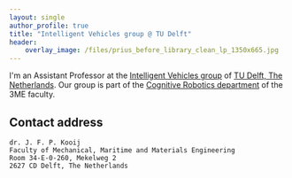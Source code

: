 ```yaml
---
layout: single
author_profile: true
title: "Intelligent Vehicles group @ TU Delft"
header:
    overlay_image: /files/prius_before_library_clean_lp_1350x665.jpg
---
```


I'm an Assistant Professor at the [Intelligent Vehicles group](http://intelligent-vehicles.org/) of [TU Delft, The Netherlands](https://www.tudelft.nl/). Our group is part of the [Cognitive Robotics department](http://cor.tudelft.nl/) of the 3ME faculty.

## Contact address

    dr. J. F. P. Kooij
    Faculty of Mechanical, Maritime and Materials Engineering
    Room 34-E-0-260, Mekelweg 2
    2627 CD Delft, The Netherlands

